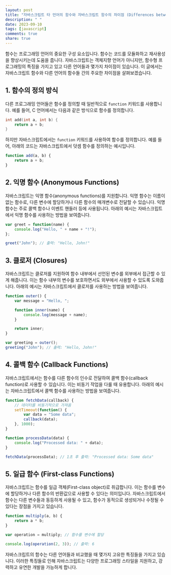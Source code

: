 ```yaml
---
layout: post
title: "자바스크립트 타 언어의 함수와 자바스크립트 함수의 차이점 (Differences between Functions in Other Languages and JavaScript Functions)"
description: " "
date: 2023-09-10
tags: [javascript]
comments: true
share: true
---
```


함수는 프로그래밍 언어의 중요한 구성 요소입니다. 함수는 코드를 모듈화하고 재사용성을 향상시키는데 도움을 줍니다. 자바스크립트는 객체지향 언어가 아니지만, 함수형 프로그래밍의 특징을 가지고 있고 다른 언어들과 몇가지 차이점이 있습니다. 이 글에서는 자바스크립트 함수와 다른 언어의 함수들 간의 주요한 차이점을 살펴보겠습니다.

## 1. 함수의 정의 방식

다른 프로그래밍 언어들은 함수를 정의할 때 일반적으로 `function` 키워드를 사용합니다. 예를 들어, C 언어에서는 다음과 같은 방식으로 함수를 정의합니다.

```c
int add(int a, int b) {
    return a + b;
}
```

하지만 자바스크립트에서는 `function` 키워드를 사용하여 함수를 정의합니다. 예를 들어, 아래의 코드는 자바스크립트에서 덧셈 함수를 정의하는 예시입니다.

```javascript
function add(a, b) {
    return a + b;
}
```

## 2. 익명 함수 (Anonymous Functions)

자바스크립트는 익명 함수(anonymous functions)를 지원합니다. 익명 함수는 이름이 없는 함수로, 다른 변수에 할당하거나 다른 함수의 매개변수로 전달할 수 있습니다. 익명 함수는 주로 콜백 함수나 이벤트 핸들러 등에 사용됩니다. 아래의 예시는 자바스크립트에서 익명 함수를 사용하는 방법을 보여줍니다.

```javascript
var greet = function(name) {
    console.log("Hello, " + name + "!");
};

greet("John"); // 출력: "Hello, John!"
```

## 3. 클로저 (Closures)

자바스크립트는 클로저를 지원하여 함수 내부에서 선언된 변수를 외부에서 접근할 수 있게 해줍니다. 이는 함수 내부의 변수를 보호하면서도 외부에서 사용할 수 있도록 도와줍니다. 아래의 예시는 자바스크립트에서 클로저를 사용하는 방법을 보여줍니다.

```javascript
function outer() {
    var message = "Hello, ";

    function inner(name) {
        console.log(message + name);
    }

    return inner;
}

var greeting = outer();
greeting("John"); // 출력: "Hello, John!"
```

## 4. 콜백 함수 (Callback Functions)

자바스크립트에서는 함수를 다른 함수의 인수로 전달하여 콜백 함수(callback function)로 사용할 수 있습니다. 이는 비동기 작업을 다룰 때 유용합니다. 아래의 예시는 자바스크립트에서 콜백 함수를 사용하는 방법을 보여줍니다.

```javascript
function fetchData(callback) {
    // 데이터를 비동기적으로 가져옴
    setTimeout(function() {
        var data = "Some data";
        callback(data);
    }, 1000);
}

function processData(data) {
    console.log("Processed data: " + data);
}

fetchData(processData); // 1초 후 출력: "Processed data: Some data"
```

## 5. 일급 함수 (First-class Functions)

자바스크립트는 함수를 일급 객체(First-class object)로 취급합니다. 이는 함수를 변수에 할당하거나 다른 함수의 반환값으로 사용할 수 있다는 의미입니다. 자바스크립트에서 함수는 다른 변수들과 동등하게 사용될 수 있고, 함수가 동적으로 생성되거나 수정될 수 있다는 장점을 가지고 있습니다.

```javascript
function multiply(a, b) {
    return a * b;
}

var operation = multiply; // 함수를 변수에 할당

console.log(operation(2, 3)); // 출력: 6
```

자바스크립트의 함수는 다른 언어들과 비교했을 때 몇가지 고유한 특징들을 가지고 있습니다. 이러한 특징들로 인해 자바스크립트는 다양한 프로그래밍 스타일을 지원하고, 강력하고 유연한 개발을 가능하게 합니다.